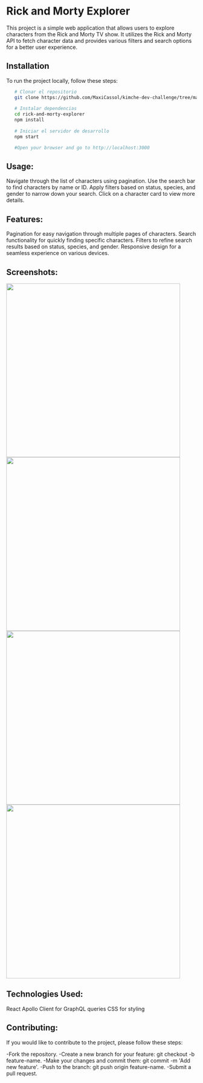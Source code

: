 # Rick and Morty Explorer

This project is a simple web application that allows users to explore characters from the Rick and Morty TV show. It utilizes the Rick and Morty API to fetch character data and provides various filters and search options for a better user experience.

## Installation

To run the project locally, follow these steps:
```bash
   # Clonar el repositorio
   git clone https://github.com/MaxiCassol/kimche-dev-challenge/tree/master/kimche-dev-challenge/dev-challenge-template/challenge-dev
   
   # Instalar dependencias
   cd rick-and-morty-explorer
   npm install
   
   # Iniciar el servidor de desarrollo
   npm start

   #Open your browser and go to http://localhost:3000
```

## Usage:
Navigate through the list of characters using pagination.
Use the search bar to find characters by name or ID.
Apply filters based on status, species, and gender to narrow down your search.
Click on a character card to view more details.

## Features:
Pagination for easy navigation through multiple pages of characters.
Search functionality for quickly finding specific characters.
Filters to refine search results based on status, species, and gender.
Responsive design for a seamless experience on various devices.

## Screenshots:
<div>
   <Image src="https://portfolio-maxicassol.vercel.app/images/Rick&Morty%20v2.0/home.jpg" alt="" width="460" >
   <Image src="https://portfolio-maxicassol.vercel.app/images/Rick&Morty%20v2.0/search.jpg" alt="" width="460" >
   <Image src="https://portfolio-maxicassol.vercel.app/images/Rick&Morty%20v2.0/detail.jpg" alt="" width="460" >
   <Image src="https://portfolio-maxicassol.vercel.app/images/Rick&Morty%20v2.0/filters.jpg" alt="" width="460" >
</div>


## Technologies Used:
React
Apollo Client for GraphQL queries
CSS for styling

## Contributing:
If you would like to contribute to the project, please follow these steps:

-Fork the repository.
-Create a new branch for your feature: git checkout -b feature-name.
-Make your changes and commit them: git commit -m 'Add new feature'.
-Push to the branch: git push origin feature-name.
-Submit a pull request.

